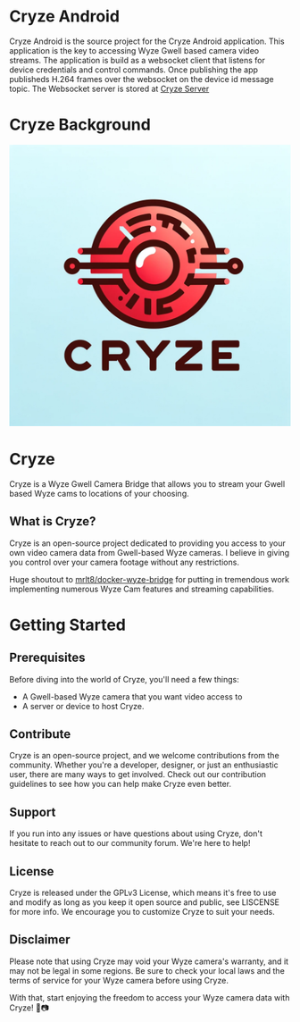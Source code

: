 # Cryze Android
Cryze Android is the source project for the Cryze Android application. This application is the key to accessing Wyze Gwell based camera video streams. The application is build as a websocket client that listens for device credentials and control commands. Once publishing the app publisheds H.264 frames over the websocket on the device id message topic. The Websocket server is stored at [Cryze Server](https://github.com/carTloyal123/cryze-server)

# Cryze Background
![Cryze Logo](docs/CryzeLogo.png)

# Cryze
Cryze is a Wyze Gwell Camera Bridge that allows you to stream your Gwell based Wyze cams to locations of your choosing.

## What is Cryze?
Cryze is an open-source project dedicated to providing you access to your own video camera data from Gwell-based Wyze cameras. I believe in giving you control over your camera footage without any restrictions.

Huge shoutout to [mrlt8/docker-wyze-bridge](https://github.com/mrlt8/docker-wyze-bridge) for putting in tremendous work implementing numerous Wyze Cam features and streaming capabilities.

# Getting Started
## Prerequisites
Before diving into the world of Cryze, you'll need a few things:

- A Gwell-based Wyze camera that you want video access to
- A server or device to host Cryze.

## Contribute
Cryze is an open-source project, and we welcome contributions from the community. Whether you're a developer, designer, or just an enthusiastic user, there are many ways to get involved. Check out our contribution guidelines to see how you can help make Cryze even better.

## Support
If you run into any issues or have questions about using Cryze, don't hesitate to reach out to our community forum. We're here to help!

## License
Cryze is released under the GPLv3 License, which means it's free to use and modify as long as you keep it open source and public, see LISCENSE for more info. We encourage you to customize Cryze to suit your needs.

## Disclaimer
Please note that using Cryze may void your Wyze camera's warranty, and it may not be legal in some regions. Be sure to check your local laws and the terms of service for your Wyze camera before using Cryze.

With that, start enjoying the freedom to access your Wyze camera data with Cryze! 🎉📷